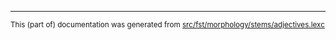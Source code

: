 

* * *

<small>This (part of) documentation was generated from [src/fst/morphology/stems/adjectives.lexc](https://github.com/trondtynnol/lang-rus-trondtynnol/blob/main/src/fst/morphology/stems/adjectives.lexc)</small>
